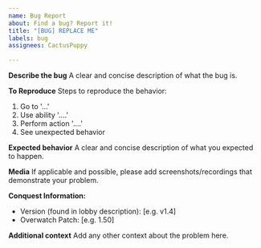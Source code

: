 ```yaml
---
name: Bug Report
about: Find a bug? Report it!
title: "[BUG] REPLACE ME"
labels: bug
assignees: CactusPuppy

---
```


**Describe the bug**
A clear and concise description of what the bug is.

**To Reproduce**
Steps to reproduce the behavior:
1. Go to '...'
2. Use ability '....'
3. Perform action '....'
4. See unexpected behavior

**Expected behavior**
A clear and concise description of what you expected to happen.

**Media**
If applicable and possible, please add screenshots/recordings that demonstrate your problem.

**Conquest Information:**
 - Version (found in lobby description): [e.g. v1.4]
 - Overwatch Patch: [e.g. 1.50]

**Additional context**
Add any other context about the problem here.
